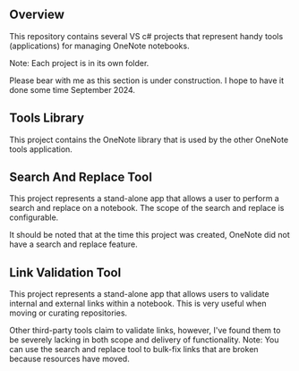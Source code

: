 ## Overview
This repository contains several VS c# projects that represent handy tools (applications) for managing OneNote notebooks.  

Note: Each project is in its own folder. 

Please bear with me as this section is under construction. I hope to have it done some time September 2024.  

## Tools Library
This project contains the OneNote library that is used by the other OneNote tools application.

## Search And Replace Tool
This project represents a stand-alone app that allows a user to perform a search and replace on a notebook. The scope of the search and replace is configurable.  

It should be noted that at the time this project was created, OneNote did not have a search and replace feature. 

## Link Validation Tool

This project represents a stand-alone app that allows users to validate internal and external links within a notebook. This is very useful when moving or curating repositories.  

Other third-party tools claim to validate links, however, I've found them to be severely lacking in both scope and delivery of functionality. Note: You can use the search and replace tool to bulk-fix links that are broken because resources have moved.
